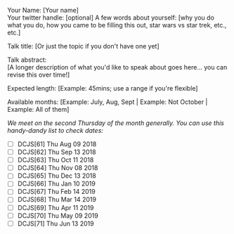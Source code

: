 Your Name: [Your name]  
Your twitter handle: [optional]
A few words about yourself: [why you do what you do, how you came to be filling this out, star wars vs star trek, etc., etc.]

Talk title: [Or just the topic if you don't have one yet]

Talk abstract:  
[A longer description of what you'd like to speak about goes here... you can revise this over time!]

Expected length: [Example: 45mins; use a range if you're flexible]

Available months: [Example: July, Aug, Sept | Example: Not October | Example: All of them]

_We meet on the second Thursday of the month generally. You can use this handy-dandy list to check dates:_

- [ ] DCJS[61] Thu Aug 09 2018
- [ ] DCJS[62] Thu Sep 13 2018
- [ ] DCJS[63] Thu Oct 11 2018
- [ ] DCJS[64] Thu Nov 08 2018
- [ ] DCJS[65] Thu Dec 13 2018
- [ ] DCJS[66] Thu Jan 10 2019
- [ ] DCJS[67] Thu Feb 14 2019
- [ ] DCJS[68] Thu Mar 14 2019
- [ ] DCJS[69] Thu Apr 11 2019
- [ ] DCJS[70] Thu May 09 2019
- [ ] DCJS[71] Thu Jun 13 2019

